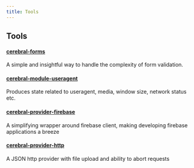 ```yaml
---
title: Tools
---
```


## Tools

#### [cerebral-forms](https://github.com/cerebral/cerebral/tree/master/packages/cerebral-forms)

A simple and insightful way to handle the complexity of form validation.

#### [cerebral-module-useragent](https://github.com/cerebral/cerebral/tree/master/packages/cerebral-module-useragent)
Produces state related to useragent, media, window size, network status etc.

####  [cerebral-provider-firebase](https://github.com/cerebral/cerebral/tree/master/packages/cerebral-provider-firebase)
A simplifying wrapper around firebase client, making developing firebase applications a breeze

#### [cerebral-provider-http](https://github.com/cerebral/cerebral/tree/master/packages/cerebral-provider-http)
A JSON http provider with file upload and ability to abort requests
